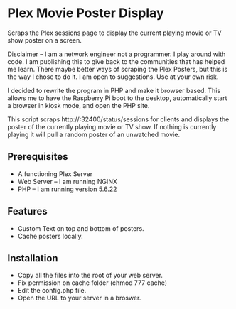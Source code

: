 # Plex Movie Poster Display
Scraps the Plex sessions page to display the current playing movie or TV show poster on a screen.

Disclaimer – I am a network engineer not a programmer. I play around with code. I am publishing this to give back to the communities that has helped me learn. There maybe better ways of scraping the Plex Posters, but this is the way I chose to do it. I am open to suggestions. Use at your own risk.

I decided to rewrite the program in PHP and make it browser based. This allows me to have the Raspberry Pi boot to the desktop, automatically start a browser in kiosk mode, and open the PHP site.

This script scraps http://<IP Address of Plex server>:32400/status/sessions for clients and displays the poster of the currently playing movie or TV show. If nothing is currently playing it will pull a random poster of an unwatched movie.

## Prerequisites
 - A functioning Plex Server
 - Web Server – I am running NGINX
 - PHP – I am running version  5.6.22

## Features 
- Custom Text on top and bottom of posters.
- Cache posters locally.

## Installation
- Copy all the files into the root of your web server.
- Fix permission on cache folder (chmod 777 cache)
- Edit the config.php file.
- Open the URL to your server in a broswer.
